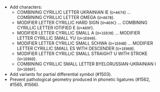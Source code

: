 * Add characters:
  - COMBINING CYRILLIC LETTER UKRAINIAN IE (`U+A674`) ... COMBINING CYRILLIC LETTER OMEGA (`U+A67B`).
  - MODIFIER LETTER CYRILLIC HARD SIGN (`U+A69C`) ... COMBINING CYRILLIC LETTER IOTIFIED E (`U+A69F`).
  - MODIFIER LETTER CYRILLIC SMALL A (`U+1E030`) ... MODIFIER LETTER CYRILLIC SMALL YU (`U+1E049`).
  - MODIFIER LETTER CYRILLIC SMALL SCHWA (`U+1E04B`) ... MODIFIER LETTER CYRILLIC SMALL ES WITH DESCENDER (`U+1E06B`).
  - MODIFIER LETTER CYRILLIC SMALL STRAIGHT U WITH STROKE (`U+1E06D`).
  - COMBINING CYRILLIC SMALL LETTER BYELORUSSIAN-UKRAINIAN I (`U+1E08F`).
* Add variants for partial differential symbol (#1503).
* Prevent pathological geometry produced in phonetic ligatures (#1562, #1565, #1566).
